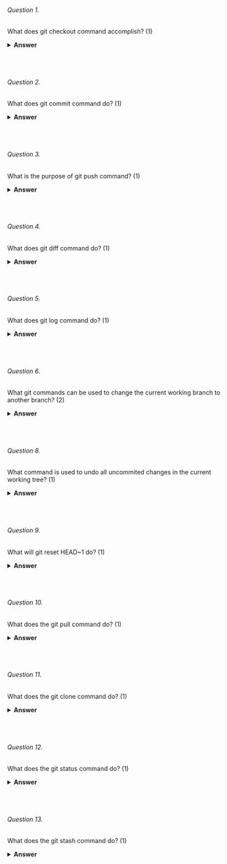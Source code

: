 
###### Question 1.

What does git checkout command accomplish? (1)

<details><summary><b>Answer</b></summary>
<p>

Git checkout allows a user to navigate to a specific branch. All commits now are made to the checked out branch. Files in the working directory are updated to match the version stored in the checked out branch.

</p>
</details>

<br><br>

###### Question 2.

What does git commit command do? (1)

<details><summary><b>Answer</b></summary>
<p>

Git commit  creates a snapshot of the staged changes to a repository at a given point in time. You may add a commit message using the '-m' flag.

</p>
</details>

<br><br>

###### Question 3.

What is the purpose of git push command? (1)

<details><summary><b>Answer</b></summary>
<p>

Git push is used to push the changes committed in local repository to the mapped remote repository.

</p>
</details>

<br><br>

###### Question 4.

What does git diff command do? (1)

<details><summary><b>Answer</b></summary>
<p>

Git diff is used to show changes between 2 commits, a commit to the current working tree, etc

</p>
</details>

<br><br>

###### Question 5.

What does git log command do? (1)

<details><summary><b>Answer</b></summary>
<p>

Git log is used to show the commit logs

</p>
</details>

<br><br>

###### Question 6.

What git commands can be used to change the current working branch to another branch? (2)

<details><summary><b>Answer</b></summary>
<p>

1) git switch
2) git checkout

###### Question 7.

What command is used to find when a change was last made and who made the change to a particular line? (1)

Git blame

</p>
</details>

<br><br>

###### Question 8.

What command is used to undo all uncommited changes in the current working tree? (1)

<details><summary><b>Answer</b></summary>
<p>

Git stash

</p>
</details>

<br><br>

###### Question 9.

What will git reset HEAD~1 do? (1)

<details><summary><b>Answer</b></summary>
<p>

Undo the last commit and retain the changes made in last commit unstaged status.

</p>
</details>

<br><br>


###### Question 10.

What does the git pull command do? (1)
<details><summary><b>Answer</b></summary>
<p>

Git pull is used to fetch and merge changes on the remote server to your local working directory.

</p>
</details>

<br><br>

###### Question 11.

What does the git clone command do? (1)
<details><summary><b>Answer</b></summary>
<p>

The git clone command creates a local copy of a remote Git repository by downloading its files and history. It establishes a local Git repository and sets up a connection to the remote one, allowing you to work with the code and collaborate.

</p>
</details>

<br><br>

###### Question 12.

What does the git status command do? (1)
<details><summary><b>Answer</b></summary>
<p>

The git status command provides information about the current state of your local Git repository. It shows which files are modified, untracked, or staged for the next commit, helping you track the status of your project and manage changes.

</p>
</details>

<br><br>

###### Question 13.

What does the git stash command do? (1)
<details><summary><b>Answer</b></summary>
<p>

The git stash command is used to temporarily saves changes not ready for a commit which allows to switch branches and do work elsewhere.

</p>
</details>

<br><br>


